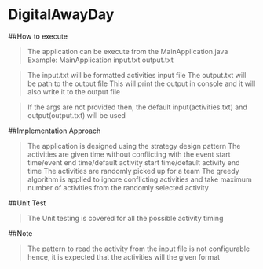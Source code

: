 # DigitalAwayDay

##How to execute

> The application can be execute from the MainApplication.java
> Example: MainApplication input.txt output.txt

>The input.txt will be formatted activities input file
>The output.txt will be path to the output file
>This will print the output in console and it will also write it to the output file

>If the args are not provided then, the default input(activities.txt) and output(output.txt) will be used


##Implementation Approach

> The application is designed using the strategy design pattern
> The activities are given time without conflicting with the event start time/event end time/default activity start time/default activity end time
> The activities are randomly picked up for a team
> The greedy algorithm is applied to ignore conflicting activities and take maximum number of activities from the randomly selected activity

##Unit Test

> The Unit testing is covered for all the possible activity timing

##Note

>The pattern to read the activity from the input file is not configurable hence, it is expected that the activities will the given format
